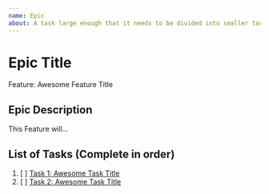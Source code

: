 ```yaml
---
name: Epic
about: A task large enough that it needs to be divided into smaller tasks. It will usually be labeled as `enhancement`.
---
```


<!-- Issue title should mirror the Epic Title. -->

# Epic Title

Feature: Awesome Feature Title

## Epic Description

This Feature will...

## List of Tasks (Complete in order)

1. [ ] [Task 1: Awesome Task Title](https://github.com/harman198/blog/issues/1)
2. [ ] [Task 2: Awesome Task Title](https://github.com/harman198/blog/issues/2)

